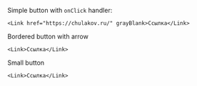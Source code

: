Simple button with `onClick` handler:

    <Link href="https://chulakov.ru/" grayBlank>Ссылка</Link>

Bordered button with arrow

    <Link>Ссылка</Link>

Small button

    <Link>Ссылка</Link>
